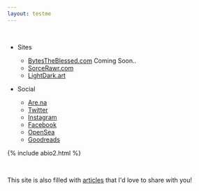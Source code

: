 ```yaml
---
layout: testme
---
```


<br>

* Sites  <br>
  * [BytesTheBlessed.com](https://bytestheblessed.com) Coming Soon.. 
  * [SorceRawr.com](https://SorceRawr.com)
  * [LightDark.art](https://LightDark.art)

* Social <br>
  * [Are.na](https://www.are.na/james-the-blessed)
  * [Twitter](https://twitter.com/BytesTheBlessed)
  * [Instagram](www.instagram.com/bytes_the_blessed)
  * [Facebook](https://www.facebook.com/jamestheblessed)
  * [OpenSea](https://opensea.io/Bytes_The_Blessed)
  * [Goodreads](https://www.goodreads.com/user/show/135257757-james-the-blessed)

{% include abio2.html %}

<br>

This site is also filled with [articles](/bytes.html) that I'd love to share with you!  

<br>
<br>
<br>
<br>
<br>
